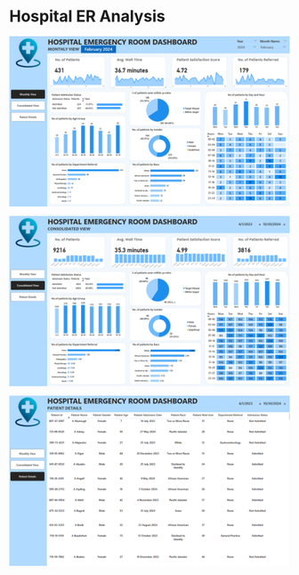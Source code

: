 # Hospital ER Analysis


![MonthlyView](img/MonthlyView.png)

![ConsolidatedView](img/ConsolidatedView.png)

![PatientDetails](img/PatientDetails.png)